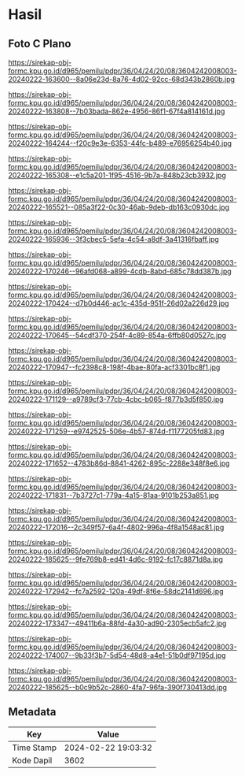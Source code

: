 # Hasil

## Foto C Plano

https://sirekap-obj-formc.kpu.go.id/d965/pemilu/pdpr/36/04/24/20/08/3604242008003-20240222-163600--8a06e23d-8a76-4d02-92cc-68d343b2860b.jpg

https://sirekap-obj-formc.kpu.go.id/d965/pemilu/pdpr/36/04/24/20/08/3604242008003-20240222-163808--7b03bada-862e-4956-86f1-67f4a814161d.jpg

https://sirekap-obj-formc.kpu.go.id/d965/pemilu/pdpr/36/04/24/20/08/3604242008003-20240222-164244--f20c9e3e-6353-44fc-b489-e76956254b40.jpg

https://sirekap-obj-formc.kpu.go.id/d965/pemilu/pdpr/36/04/24/20/08/3604242008003-20240222-165308--e1c5a201-1f95-4516-9b7a-848b23cb3932.jpg

https://sirekap-obj-formc.kpu.go.id/d965/pemilu/pdpr/36/04/24/20/08/3604242008003-20240222-165521--085a3f22-0c30-46ab-9deb-db163c0930dc.jpg

https://sirekap-obj-formc.kpu.go.id/d965/pemilu/pdpr/36/04/24/20/08/3604242008003-20240222-165936--3f3cbec5-5efa-4c54-a8df-3a41316fbaff.jpg

https://sirekap-obj-formc.kpu.go.id/d965/pemilu/pdpr/36/04/24/20/08/3604242008003-20240222-170246--96afd068-a899-4cdb-8abd-685c78dd387b.jpg

https://sirekap-obj-formc.kpu.go.id/d965/pemilu/pdpr/36/04/24/20/08/3604242008003-20240222-170424--d7b0d446-ac1c-435d-951f-26d02a226d29.jpg

https://sirekap-obj-formc.kpu.go.id/d965/pemilu/pdpr/36/04/24/20/08/3604242008003-20240222-170645--54cdf370-254f-4c89-854a-6ffb80d0527c.jpg

https://sirekap-obj-formc.kpu.go.id/d965/pemilu/pdpr/36/04/24/20/08/3604242008003-20240222-170947--fc2398c8-198f-4bae-80fa-acf3301bc8f1.jpg

https://sirekap-obj-formc.kpu.go.id/d965/pemilu/pdpr/36/04/24/20/08/3604242008003-20240222-171129--a9789cf3-77cb-4cbc-b065-f877b3d5f850.jpg

https://sirekap-obj-formc.kpu.go.id/d965/pemilu/pdpr/36/04/24/20/08/3604242008003-20240222-171259--e9742525-506e-4b57-874d-f1177205fd83.jpg

https://sirekap-obj-formc.kpu.go.id/d965/pemilu/pdpr/36/04/24/20/08/3604242008003-20240222-171652--4783b86d-8841-4262-895c-2288e348f8e6.jpg

https://sirekap-obj-formc.kpu.go.id/d965/pemilu/pdpr/36/04/24/20/08/3604242008003-20240222-171831--7b3727c1-779a-4a15-81aa-9101b253a851.jpg

https://sirekap-obj-formc.kpu.go.id/d965/pemilu/pdpr/36/04/24/20/08/3604242008003-20240222-172016--2c349f57-6a4f-4802-996a-4f8a1548ac81.jpg

https://sirekap-obj-formc.kpu.go.id/d965/pemilu/pdpr/36/04/24/20/08/3604242008003-20240222-185625--9fe769b8-ed41-4d6c-9192-fc17c8871d8a.jpg

https://sirekap-obj-formc.kpu.go.id/d965/pemilu/pdpr/36/04/24/20/08/3604242008003-20240222-172942--fc7a2592-120a-49df-8f6e-58dc2141d696.jpg

https://sirekap-obj-formc.kpu.go.id/d965/pemilu/pdpr/36/04/24/20/08/3604242008003-20240222-173347--49411b6a-88fd-4a30-ad90-2305ecb5afc2.jpg

https://sirekap-obj-formc.kpu.go.id/d965/pemilu/pdpr/36/04/24/20/08/3604242008003-20240222-174007--9b33f3b7-5d54-48d8-a4e1-51b0df97195d.jpg

https://sirekap-obj-formc.kpu.go.id/d965/pemilu/pdpr/36/04/24/20/08/3604242008003-20240222-185625--b0c9b52c-2860-4fa7-96fa-390f730413dd.jpg


## Metadata

| Key        | Value               |
| ---------- | ------------------- |
| Time Stamp | 2024-02-22 19:03:32 |
| Kode Dapil | 3602                |



